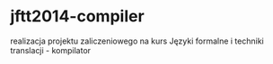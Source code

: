 jftt2014-compiler
=================

realizacja projektu zaliczeniowego na kurs Języki formalne i techniki translacji - kompilator
